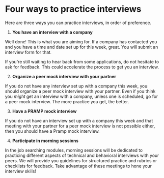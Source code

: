 # Four ways to practice interviews

Here are three ways you can practice interviews, in order of preference. 

1. **You have an interview with a company**

Well done! This is what you are aiming for. If a company has contacted you and you have a time and date set up for this week, great. You will submit an interview form for that. 

If you're still waiting to hear back from some applications, do not hesitate to ask for feedback. This could accelerate the process to get you an interview.  

 

2. **Organize a peer mock interview with your partner** 

If you do not have any interview set up with a company this week, you should organize a peer mock interview with your partner. Even if you think you *might* get an interview with a company, unless one is scheduled, go for a peer mock interview. The more practice you get, the better.

3. **Have a PRAMP mock interview**

If you do not have an interview set up with a company this week and that meeting with your partner for a peer mock interview is not possible either, then you should have a Pramp mock interview.

4. **Participate in morning sessions**

In the job searching modules, morning sessions will be dedicated to practicing different aspects of technical and behavioral interviews with your peers. We will provide you guidelines for structured practice and rubrics or checklists for feedback. Take advantage of these meetings to hone your interview skills!
